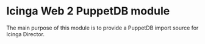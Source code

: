 Icinga Web 2 PuppetDB module
============================

The main purpose of this module is to provide a PuppetDB import source
for Icinga Director.
